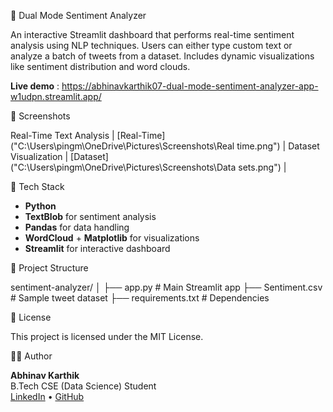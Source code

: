  🧠 Dual Mode Sentiment Analyzer

An interactive Streamlit dashboard that performs real-time sentiment analysis using NLP techniques. 
Users can either type custom text or analyze a batch of tweets from a dataset. Includes dynamic visualizations like sentiment distribution and word clouds.


**Live demo** : https://abhinavkarthik07-dual-mode-sentiment-analyzer-app-w1udpn.streamlit.app/

 📸 Screenshots

Real-Time Text Analysis | [Real-Time]("C:\Users\pingm\OneDrive\Pictures\Screenshots\Real time.png") |
Dataset Visualization | [Dataset]("C:\Users\pingm\OneDrive\Pictures\Screenshots\Data sets.png") |

🧰 Tech Stack

- **Python** 
- **TextBlob** for sentiment analysis
- **Pandas** for data handling
- **WordCloud** + **Matplotlib** for visualizations
- **Streamlit** for interactive dashboard

📁 Project Structure

sentiment-analyzer/
│
├── app.py # Main Streamlit app
├── Sentiment.csv # Sample tweet dataset
├── requirements.txt # Dependencies

📜 License

This project is licensed under the MIT License.

🙋‍♂️ Author

**Abhinav Karthik**  
B.Tech CSE (Data Science) Student  
[LinkedIn](linkedin.com/in/abhinav-karthik-08980a262/) • [GitHub](https://github.com/your-Abhinavkarthik07)

